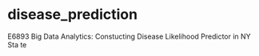 # disease_prediction

E6893 Big Data Analytics:
Constucting Disease Likelihood Predictor in NY Sta
te
